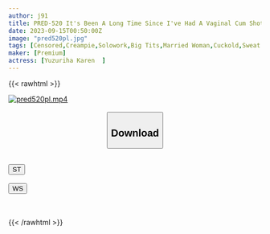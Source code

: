 ```yaml
---
author: j91
title: PRED-520 It's Been A Long Time Since I've Had A Vaginal Cum Shot, And My Body And Mind Are Satisfied... For Three Days While You're Away, I'm Frustrated And Alone With My Unfaithful Father-in-law. Karen Yuzuriha
date: 2023-09-15T00:50:00Z
image: "pred520pl.jpg"
tags: [Censored,Creampie,Solowork,Big Tits,Married Woman,Cuckold,Sweat	 ]
maker: [Premium]
actress: [Yuzuriha Karen  ]
---
```



{{< rawhtml >}}

<div class="video" data-videoid="Q3wwpLKkp1C0ZvD">
    <a href="javascript:;">
        <img src="https://my.j91.asia/posts/pred520pl/pred520pl.jpg" width="WIDTH" height="HEIGHT" alt="pred520pl.mp4" loading="lazy">
    </a>
</div>

<script type="text/javascript" src="https://j91.asia/asset/on-demand-st.js"></script>

<br>
  <link rel="stylesheet" href="https://j91.asia/asset/bs5.css">
  
  <center>
  <button class="btn btn-primary" type="button" data-bs-toggle="collapse" data-bs-target=".multi-collapse" aria-expanded="false" aria-controls="multiCollapseExample1 multiCollapseExample2"><h2>Download</h2></button></center>
</p>
<div class="row">
  <div class="col">
    <div class="collapse multi-collapse" id="multiCollapseExample1">
      <div class="card card-body">
	      	      <br>
<div class="buttons">  
<a href="https://streamtape.to/v/Q3wwpLKkp1C0ZvD"><button class="btn-hover color-3"><i class="fa fa-download"></i> ST</button></a></div>
    </div>
  </div>
</div>
  <div class="col">
    <div class="collapse multi-collapse" id="multiCollapseExample2">
      <div class="card card-body">
	      <br>
<div class="buttons">
    <a href="https://wolfstream.tv/jn4p47f6j9eg"><button class="btn-hover color-9"><i class="fa fa-download"></i> WS</button></a></div>
<br><br>
      </div>
    </div>
  </div>
</div>

{{< /rawhtml >}}
